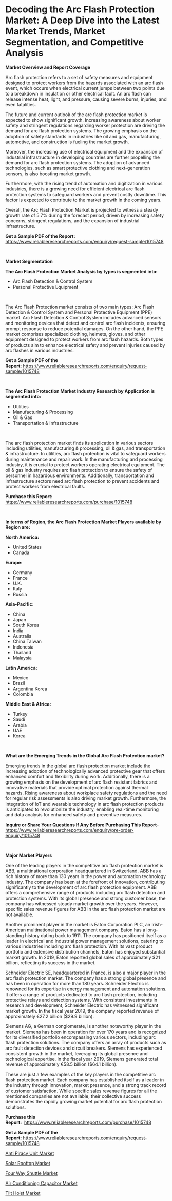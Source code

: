 <p><h1>Decoding the Arc Flash Protection Market: A Deep Dive into the Latest Market Trends, Market Segmentation, and Competitive Analysis</h1></p><p><strong>Market Overview and Report Coverage</strong></p>
<p><p>Arc flash protection refers to a set of safety measures and equipment designed to protect workers from the hazards associated with an arc flash event, which occurs when electrical current jumps between two points due to a breakdown in insulation or other electrical fault. An arc flash can release intense heat, light, and pressure, causing severe burns, injuries, and even fatalities.</p><p>The future and current outlook of the arc flash protection market is expected to show significant growth. Increasing awareness about worker safety and stringent regulations regarding worker protection are driving the demand for arc flash protection systems. The growing emphasis on the adoption of safety standards in industries like oil and gas, manufacturing, automotive, and construction is fueling the market growth.</p><p>Moreover, the increasing use of electrical equipment and the expansion of industrial infrastructure in developing countries are further propelling the demand for arc flash protection systems. The adoption of advanced technologies, such as smart protective clothing and next-generation sensors, is also boosting market growth.</p><p>Furthermore, with the rising trend of automation and digitization in various industries, there is a growing need for efficient electrical arc flash protection systems to safeguard workers and prevent costly downtime. This factor is expected to contribute to the market growth in the coming years.</p><p>Overall, the Arc Flash Protection Market is projected to witness a steady growth rate of 5.7% during the forecast period, driven by increasing safety concerns, stringent regulations, and the expansion of industrial infrastructure.</p></p>
<p><strong>Get a Sample PDF of the Report:</strong> <a href="https://www.reliableresearchreports.com/enquiry/request-sample/1015748">https://www.reliableresearchreports.com/enquiry/request-sample/1015748</a></p>
<p>&nbsp;</p>
<p><strong>Market Segmentation</strong></p>
<p><strong>The Arc Flash Protection Market Analysis by types is segmented into:</strong></p>
<p><ul><li>Arc Flash Detection & Control System</li><li>Personal Protective Equipment</li></ul></p>
<p>&nbsp;</p>
<p><p>The Arc Flash Protection market consists of two main types: Arc Flash Detection & Control System and Personal Protective Equipment (PPE) market. Arc Flash Detection & Control System includes advanced sensors and monitoring devices that detect and control arc flash incidents, ensuring prompt response to reduce potential damages. On the other hand, the PPE market comprises specialized clothing, helmets, gloves, and other equipment designed to protect workers from arc flash hazards. Both types of products aim to enhance electrical safety and prevent injuries caused by arc flashes in various industries.</p></p>
<p><strong>Get a Sample PDF of the Report:</strong>&nbsp;<a href="https://www.reliableresearchreports.com/enquiry/request-sample/1015748">https://www.reliableresearchreports.com/enquiry/request-sample/1015748</a></p>
<p>&nbsp;</p>
<p><strong>The Arc Flash Protection Market Industry Research by Application is segmented into:</strong></p>
<p><ul><li>Utilities</li><li>Manufacturing & Processing</li><li>Oil & Gas</li><li>Transportation & Infrastructure</li></ul></p>
<p>&nbsp;</p>
<p><p>The arc flash protection market finds its application in various sectors including utilities, manufacturing & processing, oil & gas, and transportation & infrastructure. In utilities, arc flash protection is vital to safeguard workers during maintenance and repair work. In the manufacturing and processing industry, it is crucial to protect workers operating electrical equipment. The oil & gas industry requires arc flash protection to ensure the safety of personnel in hazardous environments. Additionally, transportation and infrastructure sectors need arc flash protection to prevent accidents and protect workers from electrical faults.</p></p>
<p><strong>Purchase this Report:</strong>&nbsp; <a href="https://www.reliableresearchreports.com/purchase/1015748">https://www.reliableresearchreports.com/purchase/1015748</a></p>
<p>&nbsp;</p>
<p><strong>In terms of Region, the Arc Flash Protection Market Players available by Region are:</strong></p>
<p>
    <p> <strong> North America: </strong>
        <ul>
            <li>United States</li>
            <li>Canada</li>
        </ul>
        </p> 
    <p> <strong> Europe: </strong>
        <ul>
            <li>Germany</li>
            <li>France</li>
            <li>U.K.</li>
            <li>Italy</li>
            <li>Russia</li>
        </ul>
        </p> 
    <p> <strong> Asia-Pacific: </strong>
        <ul>
            <li>China</li>
            <li>Japan</li>
            <li>South Korea</li>
            <li>India</li>
            <li>Australia</li>
            <li>China Taiwan</li>
            <li>Indonesia</li>
            <li>Thailand</li>
            <li>Malaysia</li>
        </ul>
        </p> 
    <p> <strong> Latin America: </strong>
        <ul>
            <li>Mexico</li>
            <li>Brazil</li>
            <li>Argentina Korea</li>
            <li>Colombia</li>
        </ul>
        </p> 
    <p> <strong> Middle East & Africa: </strong>
        <ul>
            <li>Turkey</li>
            <li>Saudi</li>
            <li>Arabia</li>
            <li>UAE</li>
            <li>Korea</li>
        </ul>
    </p>
    </p>
<p>&nbsp;</p>
<p><strong>What are the Emerging Trends in the Global Arc Flash Protection market?</strong></p>
<p><p>Emerging trends in the global arc flash protection market include the increasing adoption of technologically advanced protective gear that offers enhanced comfort and flexibility during work. Additionally, there is a growing emphasis on the development of arc flash resistant fabrics and innovative materials that provide optimal protection against thermal hazards. Rising awareness about workplace safety regulations and the need for regular risk assessments is also driving market growth. Furthermore, the integration of IoT and wearable technology in arc flash protection products is anticipated to revolutionize the industry, enabling real-time monitoring and data analysis for enhanced safety and preventive measures.</p></p>
<p><strong>Inquire or Share Your Questions If Any Before Purchasing This Report</strong>- <a href="https://www.reliableresearchreports.com/enquiry/pre-order-enquiry/1015748">https://www.reliableresearchreports.com/enquiry/pre-order-enquiry/1015748</a></p>
<p>&nbsp;</p>
<p><strong>Major Market Players</strong></p>
<p><p>One of the leading players in the competitive arc flash protection market is ABB, a multinational corporation headquartered in Switzerland. ABB has a rich history of more than 130 years in the power and automation technology industry. The company has been at the forefront of innovation, contributing significantly to the development of arc flash protection equipment. ABB offers a comprehensive range of products including arc flash detection and protection systems. With its global presence and strong customer base, the company has witnessed steady market growth over the years. However, specific sales revenue figures for ABB in the arc flash protection market are not available.</p><p>Another prominent player in the market is Eaton Corporation PLC, an Irish-American multinational power management company. Eaton has a long-standing history dating back to 1911. The company has positioned itself as a leader in electrical and industrial power management solutions, catering to various industries including arc flash protection. With its vast product portfolio and extensive distribution channels, Eaton has enjoyed substantial market growth. In 2019, Eaton reported global sales of approximately $21 billion, reflecting its success in the market.</p><p>Schneider Electric SE, headquartered in France, is also a major player in the arc flash protection market. The company has a strong global presence and has been in operation for more than 180 years. Schneider Electric is renowned for its expertise in energy management and automation solutions. It offers a range of products dedicated to arc flash protection, including protective relays and detection systems. With consistent investments in research and development, Schneider Electric has witnessed significant market growth. In the fiscal year 2019, the company reported revenue of approximately €27.2 billion ($29.9 billion).</p><p>Siemens AG, a German conglomerate, is another noteworthy player in the market. Siemens has been in operation for over 170 years and is recognized for its diversified portfolio encompassing various sectors, including arc flash protection solutions. The company offers an array of products such as arc fault detection devices and circuit breakers. Siemens has experienced consistent growth in the market, leveraging its global presence and technological expertise. In the fiscal year 2019, Siemens generated total revenue of approximately €58.5 billion ($64.1 billion).</p><p>These are just a few examples of the key players in the competitive arc flash protection market. Each company has established itself as a leader in the industry through innovation, market presence, and a strong track record of customer satisfaction. While specific sales revenue figures for all the mentioned companies are not available, their collective success demonstrates the rapidly growing market potential for arc flash protection solutions.</p></p>
<p><strong>Purchase this Report:</strong>&nbsp;&nbsp;<a href="https://www.reliableresearchreports.com/purchase/1015748">https://www.reliableresearchreports.com/purchase/1015748</a></p>
<p></p>
<p><strong>Get a Sample PDF of the Report:</strong>&nbsp;<a href="https://www.reliableresearchreports.com/enquiry/request-sample/1015748">https://www.reliableresearchreports.com/enquiry/request-sample/1015748</a></p>
<p><p><a href="https://medium.com/@lavernacole2023/anti-piracy-unit-market-exploring-market-share-market-trends-and-future-growth-b9b3af60a158">Anti Piracy Unit Market</a></p><p><a href="https://github.com/amonskiyk/Market-Research-Report-List-1/blob/main/solar-rooftop-market.md">Solar Rooftop Market</a></p><p><a href="https://medium.com/@ebbaeffertz1951/four-way-shuttle-market-size-reveals-the-best-marketing-channels-in-global-industry-4a7cd45aa134">Four Way Shuttle Market</a></p><p><a href="https://medium.com/@hotspotelectronicsstore/air-conditioning-capacitor-market-furnishes-information-on-market-share-market-trends-and-market-159e35717cd9">Air Conditioning Capacitor Market</a></p><p><a href="https://medium.com/@verlielesch1927/tilt-hoist-market-analysis-its-cagr-market-segmentation-and-global-industry-overview-a0179df24c20">Tilt Hoist Market</a></p></p>